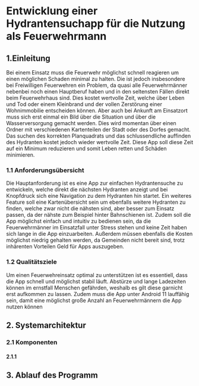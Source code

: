 # Entwicklung einer Hydrantensuchapp für die Nutzung als Feuerwehrmann

## 1.Einleitung

Bei einem Einsatz muss die Feuerwehr möglichst schnell reagieren um einen möglichen Schaden minimal zu halten. Die ist jedoch insbesondere bei Freiwilligen Feuerwehren ein Problem, da quasi alle Feuerwehrmänner nebenbei noch einen Hauptberuf haben und in den seltensten Fällen direkt beim Feuerwehrhaus sind. Dies kostet wertvolle Zeit, welche über Leben und Tod oder einem Kleinbrand und der vollen Zerstörung einer Wohnimmobilie entscheiden können. Aber auch bei Ankunft am Einsatzort muss sich erst einmal ein Bild über die Situation und über die Wasserversorgung gemacht werden. Dies wird momentan über einen Ordner mit verschiedenen Kartenteilen der Stadt oder des Dorfes gemacht. Das suchen des korrekten Planquadrats und das schlussendliche auffinden des Hydranten kostet jedoch wieder wertvolle Zeit. Diese App soll diese Zeit auf ein Minimum reduzieren und somit Leben retten und Schäden minimieren.

### 1.1 Anforderungsübersicht
Die Hauptanforderung ist es eine App zur einfachen Hydrantensuche zu entwickeln, welche direkt die nächsten Hydranten anzeigt und bei Knopfdruck sich eine Navigation zu dem Hydranten hin startet. Ein weiteres Feature soll eine Kartenübersicht sein um ebenfalls weitere Hydranten zu finden, welche zwar nicht die nähsten sind, aber besser zum Einsatz passen, da der nähste zum Beispiel hinter Bahnschienen ist. Zudem soll die App möglichst einfach und intuitiv zu bedienen sein, da die Feuerwehrmänner im Einsatzfall unter Stress stehen und keine Zeit haben sich lange in die App einzuarbeiten. Außerdem müssen ebenfalls die Kosten möglichst niedrig gehalten werden, da Gemeinden nicht bereit sind, trotz inhärenten Vorteilen Geld für Apps auszugeben.
### 1.2 Qualitätsziele
Um einen Feuerwehreinsatz optimal zu unterstützen ist es essentiell, dass die App schnell und möglichst stabil läuft. Abstürze und lange Ladezeiten können im ernstfall Menschen gefährden, weshalb es gilt diese garnicht erst aufkommen zu lassen. Zudem muss die App unter Android 11 lauffähig sein, damit eine möglichst große Anzahl an Feuerwehrmännern die App nutzen können

## 2. Systemarchitektur
### 2.1 Komponenten
#### 2.1.1 

## 3. Ablauf des Programm



